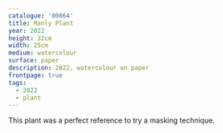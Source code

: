 ```yaml
---
catalogue: '00064'
title: Manly Plant
year: 2022
height: 32cm
width: 25cm
medium: watercolour
surface: paper
description: 2022, watercolour on paper
frontpage: true
tags: 
  - 2022
  - plant
---
```

This plant was a perfect reference to try a masking technique.
